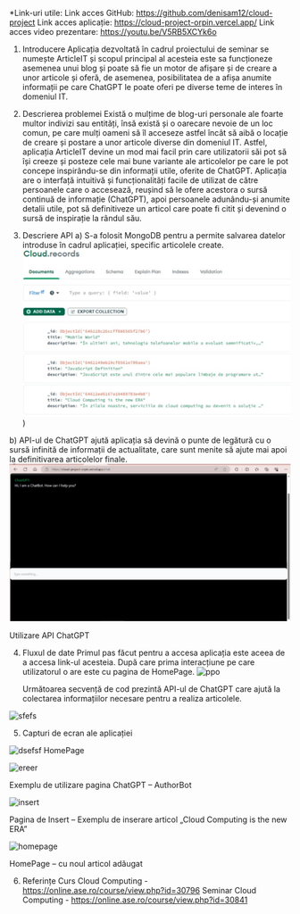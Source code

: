 *Link-uri utile:
Link acces GitHub: https://github.com/denisam12/cloud-project
Link acces aplicație: https://cloud-project-orpin.vercel.app/
Link acces video prezentare: https://youtu.be/V5RB5XCYk6o

1. Introducere
	Aplicația dezvoltată în cadrul proiectului de seminar se numește ArticleIT și scopul principal al acesteia este sa funcționeze asemenea unui blog și poate să fie un motor de afișare și de creare a unor articole și oferă, de asemenea, posibilitatea de a afișa anumite informații pe care ChatGPT le poate oferi pe diverse teme de interes în domeniul IT. 

2. Descrierea problemei
	Există o mulțime de blog-uri personale ale foarte multor indivizi sau entități, însă există și o oarecare nevoie de un loc comun, pe care mulți oameni să îl acceseze astfel încât să aibă o locație de creare și postare a unor articole diverse din domeniul IT. Astfel, aplicația ArticleIT devine un mod mai facil prin care utilizatorii săi pot să își creeze și posteze cele mai bune variante ale articolelor pe care le pot concepe inspirându-se din informații utile, oferite de ChatGPT.
	Aplicația are o interfață intuitivă și funcționalități facile de utilizat de către persoanele care o accesează, reușind să le ofere acestora o sursă continuă de informație (ChatGPT), apoi persoanele adunându-și anumite detalii utile, pot să definitiveze un articol care poate fi citit și devenind o sursă de inspirație la rândul său. 

3. Descriere API
a) S-a folosit MongoDB pentru a permite salvarea datelor introduse în cadrul aplicației, specific articolele create.
 ![Captura 2024-05-10](https://github.com/iulianahingan/PROJECT/blob/main/public/Capture1.PNG))

b) API-ul de ChatGPT ajută aplicația să devină o punte de legătură cu o sursă infinită de informații de actualitate, care sunt menite să ajute mai apoi la definitivarea articolelor finale.
 ![Captură de ecran 2024-05-10](https://github.com/iulianahingan/PROJECT/blob/main/public/Capture.PNG)

Utilizare API ChatGPT

4. Fluxul de date
	Primul pas făcut pentru a accesa aplicația este aceea de a accesa link-ul acesteia. După care prima interacțiune pe care utilizatorul o are este cu pagina de HomePage.
 ![ppo](https://github.com/denisam12/cloud-project/assets/132089622/279827c0-e1b0-46ee-8fe3-9c94448176cc)


	Următoarea secvență de cod prezintă API-ul de ChatGPT care ajută la colectarea informațiilor necesare pentru a realiza articolele. 
 
![sfefs](https://github.com/denisam12/cloud-project/assets/132089622/1c13bf59-d073-4c7d-9db4-9a0814080f98)

5. Capturi de ecran ale aplicației
 
![dsefsf](https://github.com/denisam12/cloud-project/assets/132089622/c91db385-15e3-444d-a7eb-ac59e3ceeaed)
HomePage

 ![ereer](https://github.com/denisam12/cloud-project/assets/132089622/08b959ac-843d-4510-9d6f-2eb918ce78c5)

Exemplu de utilizare pagina ChatGPT – AuthorBot

![insert](https://github.com/denisam12/cloud-project/assets/132089622/4589e35b-5fbd-429c-b9ec-5128d32669b7)

Pagina de Insert – Exemplu de inserare articol „Cloud Computing is the new ERA”
 
![homepage](https://github.com/denisam12/cloud-project/assets/132089622/7a5c79ad-9289-4d27-86af-6dc1e2153c23)

HomePage – cu noul articol adăugat

6. Referințe
Curs Cloud Computing - https://online.ase.ro/course/view.php?id=30796
Seminar Cloud Computing - https://online.ase.ro/course/view.php?id=30841

